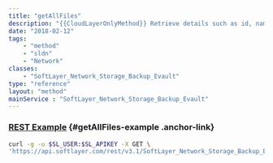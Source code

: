 ```yaml
---
title: "getAllFiles"
description: "{{CloudLayerOnlyMethod}} Retrieve details such as id, name, size, create date for all files in a Storage account's root directory. This does not download file content. "
date: "2018-02-12"
tags:
    - "method"
    - "sldn"
    - "Network"
classes:
    - "SoftLayer_Network_Storage_Backup_Evault"
type: "reference"
layout: "method"
mainService : "SoftLayer_Network_Storage_Backup_Evault"
---
```


### [REST Example](#getAllFiles-example) <a href="/article/rest/"><i class="fas fa-question"></i></a> {#getAllFiles-example .anchor-link} 
```bash
curl -g -u $SL_USER:$SL_APIKEY -X GET \
'https://api.softlayer.com/rest/v3.1/SoftLayer_Network_Storage_Backup_Evault/{SoftLayer_Network_Storage_Backup_EvaultID}/getAllFiles'
```
